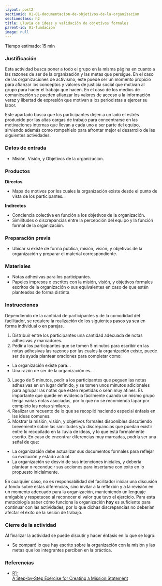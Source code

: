 ```yaml
---
layout: post2
sectionid: 01-01-documentacion-de-objetivos-de-la-organizacion
sectionclass: h2
title: Lluvia de ideas y validación de objetivos formales
parent-id: 01-fundacion
image: null
---
```


Tiempo estimado: 15 min


### Justificación
Esta actividad busca poner a todo el grupo en la misma página en cuanto a las razones de ser de la organización y las metas que persigue. En el caso de las organizaciones de activismo, este puede ser un momento propicio para afianzar los conceptos y valores de justicia social que motivan al grupo para hacer el trabajo que hacen. En el caso de los medios de comunicación se pueden afianzar los valores de acceso a la información veraz y libertad de expresión que motivan a los periodistas a ejercer su labor.

Este apartado busca que los participantes dejen a un lado el estrés producido por las altas cargas de trabajo para concentrarse en las motivaciones internas que llevan a cada uno a ser parte del equipo, sirviendo además como rompehielo para afrontar mejor el desarrollo de las siguientes actividades.

### Datos de entrada
* Misión, Visión, y Objetivos de la organización.

### Productos
**Directos**
  * Mapa de motivos por los cuales la organización existe desde el punto de vista de los participantes.

**Indirectos**
  * Conciencia colectiva en función a los objetivos de la organización.
  * Similitudes o discrepancias entre la percepción del equipo y la función formal de la organización.

### Preparación previa

* Ubicar si existe de forma pública, misión, visión, y objetivos de la organización y preparar el material correspondiente.

### Materiales
* Notas adhesivas para los participantes.
* Papeles impresos o escritos con la misión, visión, y objetivos formales escritos de la organización o sus equivalentes en caso de que estén planteados de forma distinta.

### Instrucciones
Dependiendo de la cantidad de participantes y de la comodidad del facilitador, se requiere la realización de los siguientes pasos ya sea en forma individual o en parejas.
1. Distribuir entre los participantes una cantidad adecuada de notas adhesivas y marcadores.
2. Pedir a los participantes que se tomen 5 minutos para escribir en las notas adhesivas las razones por las cuales la organización existe, puede ser de ayuda plantear oraciones para completar como:
  * La organización existe para...
  * Una razón de ser de la organización es...
3. Luego de 5 minutos, pedir a los participantes que peguen las notas adhesivas en un lugar  definido, y se tomen unos minutos adicionales para agrupar las notas que esten repetidas o sean muy afines. Es importante que quede en evidencia fácilmente cuando un mismo grupo tenga varias notas asociadas, por lo que no se recomienda tapar por completo las notas similares.
4. Realizar un recuento de lo que se recopiló haciendo especial énfasis en las ideas comunes.
5. Mostrar la misión, visión, y objetivos formales disponibles discutiendo brevemente sobre las similitudes y/o discrepancias que puedan existir entre lo recopilado en la lluvia de ideas, y lo que está formalmente escrito. En caso de  encontrar diferencias muy marcadas, podría ser una señal de que:
  * La organización debe actualizar sus documentos formales para reflejar su evolución y estado actual.
  * La organización se desvió de sus intenciones iniciales, y debería plantear o reconducir sus acciones para insertarse con exito en lo propuesto inicialmente.

  En cualquier caso, no es responsabilidad del facilitador iniciar una discusión a fondo sobre estas diferencias, sino invitar a la reflexión y a la revisión en un momento adecuado para la organización, manteniendo un lenguaje amigable y respetuoso al reconocer el valor que tuvo el ejercicio. Para esta metodología saber cómo funciona la organización **hoy** es suficiente para continuar con las actividades, por lo que dichas discrepancias no deberían afectar el éxito de la sesión de trabajo.

### Cierre de la actividad
  Al finalizar la actividad se puede discutir y hacer énfasis en lo que se logró:
  * Se comparó lo que hay escrito sobre la organización con la misión y las metas que los integrantes perciben en la práctica.

### Referencias

<ul class="ref-ul">

<li><a target="_blank" href="(http://www.jeffersonawards.org/wp-content/uploads/2016/10/Mission-Statement-Exercise.pdf"><div class="ref-1">R1: </div>A Step-by-Step Exercise for Creating a Mission Statement</a>
</li>

</ul>

